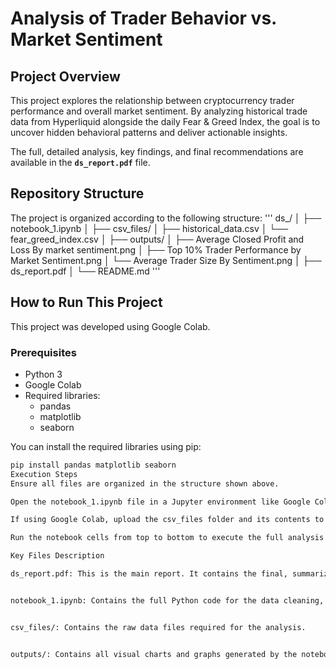 # Analysis of Trader Behavior vs. Market Sentiment

## Project Overview

This project explores the relationship between cryptocurrency trader performance and overall market sentiment. By analyzing historical trade data from Hyperliquid alongside the daily Fear & Greed Index, the goal is to uncover hidden behavioral patterns and deliver actionable insights.

The full, detailed analysis, key findings, and final recommendations are available in the **`ds_report.pdf`** file.

## Repository Structure

The project is organized according to the following structure:
'''
ds_/
│
├── notebook_1.ipynb
│
├── csv_files/
│   ├── historical_data.csv
│   └── fear_greed_index.csv
│
├── outputs/
│   ├── Average Closed Profit and Loss By market sentiment.png
│   ├── Top 10% Trader Performance by Market Sentiment.png
│   └── Average Trader Size By Sentiment.png
│
├── ds_report.pdf
│
└── README.md
'''

## How to Run This Project

This project was developed using Google Colab.

### Prerequisites

* Python 3
* Google Colab
* Required libraries:
    * pandas
    * matplotlib
    * seaborn

You can install the required libraries using pip:
```bash
pip install pandas matplotlib seaborn
Execution Steps
Ensure all files are organized in the structure shown above.

Open the notebook_1.ipynb file in a Jupyter environment like Google Colab.

If using Google Colab, upload the csv_files folder and its contents to the session storage.

Run the notebook cells from top to bottom to execute the full analysis and generate the visual outputs.

Key Files Description

ds_report.pdf: This is the main report. It contains the final, summarized insights, the full data-driven narrative, and the actionable recommendations based on the analysis.


notebook_1.ipynb: Contains the full Python code for the data cleaning, processing, and all analytical steps performed.


csv_files/: Contains the raw data files required for the analysis.


outputs/: Contains all visual charts and graphs generated by the notebook, which are referenced in the final report.
